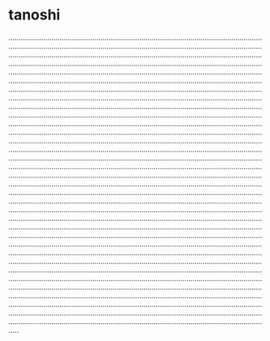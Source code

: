 # tanoshi
.............................................................................................................................................................................................................................................................................................................................................................................................................................................................................................................................................................................................................................................................................................................................................................................................................................................................................................................................................................................................................................................................................................................................................................................................................................................................................................................................................................................................................................................................................................................................................................................................................................................................................................................................................................................................................................................................................................................................................................................................................................................................................................................................................................................................................................................................................................................................................................................................................................................................................................................................................................................................................................................................................................................................................................................................................................................................................................................................................................................................................................................................................................................................................................................................................................................................................................................................................................................................................................................................................................................................................................................................................................................................................................................................................................................................................................................................................................................................................................................................................................................................................................................................................................................................................................................................................................................................................................................................